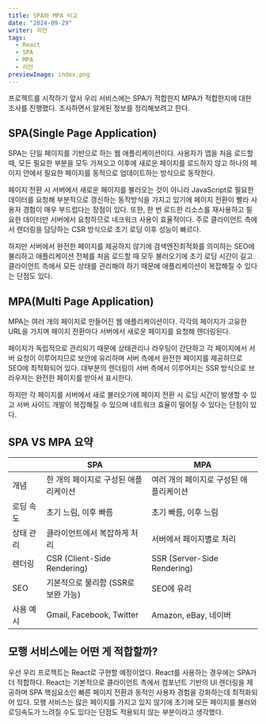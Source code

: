 ```yaml
---
title: SPA와 MPA 비교
date: "2024-09-29"
writer: 리안
tags:
  - React
  - SPA
  - MPA
  - 리안
previewImage: index.png
---
```


프로젝트를 시작하기 앞서 우리 서비스에는 SPA가 적합한지 MPA가 적합한지에 대한 조사를 진행했다.
조사하면서 알게된 정보를 정리해보려고 한다.

## SPA(Single Page Application)
SPA는 단일 페이지를 기반으로 하는 웹 애플리케이션이다. 사용자가 앱을 처음 로드할 때, 모든 필요한 부분을 모두 가져오고 이후에 새로운 페이지를 로드하지 않고 하나의 페이지 안에서 필요한 페이지를 동적으로 업데이트하는 방식으로 동작한다.

페이지 전환 시 서버에서 새로운 페이지를 불러오는 것이 아니라 JavaScript로 필요한 데이터를 요청해 부분적으로 갱신하는 동작방식을 가지고 있기에 페이지 전환이 빨라 사용자 경험이 매우 부드럽다는 장점이 있다. 또한, 한 번 로드한 리소스를 재사용하고 필요한 데이터만 서버에서 요청하므로 네크워크 사용이 효율적이다. 주로 클라이언트 측에서 렌더링을 담당하는 CSR 방식으로 초기 로딩 이후 성능이 빠르다.

하지만 서버에서 완전한 페이지를 제공하지 않기에 검색엔진최적화를 의미하는 SEO에 불리하고 애플리케이션 전체를 처음 로드할 때 모두 불러오기에 초기 로딩 시간이 길고 클라이언트 측에서 모든 상태를 관리해야 하기 때문에 애플리케이션이 복잡해질 수 있다는 단점도 있다.

## MPA(Multi Page Application)
MPA는 여러 개의 페이지로 만들어진 웹 애플리케이션이다. 각각의 페이지가 고유한 URL을 가지며 페이지 전환마다 서버에서 새로운 페이지를 요청해 렌더링된다.

페이지가 독립적으로 관리되기 때문에 상태관리나 라우팅이 간단하고 각 페이지에서 서버 요청이 이루어지므로 보안에 유리하며 서버 측에서 완전한 페이지를 제공하므로 SEO에 최적화되어 있다. 대부분의 렌더링이 서버 측에서 이루어지는 SSR 방식으로 브라우저는 완전한 페이지를 받아서 표시한다.

하지만 각 페이지를 서버에서 새로 불러오기에 페이지 전환 시 로딩 시간이 발생할 수 있고 서버 사이드 개발이 복잡해질 수 있으며 네트워크 효율이 떨어질 수 있다는 단점이 있다.

## SPA VS MPA 요약
|              | SPA                                   | MPA                                   |
|--------------|---------------------------------------|---------------------------------------|
| 개념          | 한 개의 페이지로 구성된 애플리케이션           | 여러 개의 페이지로 구성된 애플리케이션          |
| 로딩 속도      | 초기 느림, 이후 빠름                       | 초기 빠름, 이후 느림                       |
| 상태 관리      | 클라이언트에서 복잡하게 처리                  | 서버에서 페이지별로 처리                     |
| 렌더링         | CSR (Client-Side Rendering)           | SSR (Server-Side Rendering)           |
| SEO          | 기본적으로 불리함 (SSR로 보완 가능)           | SEO에 유리                              |
| 사용 예시      | Gmail, Facebook, Twitter              | Amazon, eBay, 네이버                     |


## 모행 서비스에는 어떤 게 적합할까?
우선 우리 프로젝트는 React로 구현할 예정이었다. React를 사용하는 경우에는 SPA가 더 적합하다. React는 기본적으로 클라이언트 측에서 컴포넌트 기반의 UI 렌더링을 제공하며 SPA 핵심요소인 빠른 페이지 전환과 동적인 사용자 경험을 강화하는데 최적화되어 있다. 모행 서비스는 많은 페이지를 가지고 있지 않기에 초기에 모든 페이지를 불러와 로딩속도가 느려질 수도 있다는 단점도 적용되지 않는 부분이라고 생각했다.